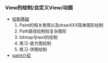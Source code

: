 ### View的绘制/自定义View/动画

* [绘制基础](app/src/main/java/com/dididi/viewdemo/view/basic/drawBasic.md)
  1. Paint的相关使用以及drawXXX简单图形绘制
  2. Path路径绘制较复杂图形
  3. bitmap与text的绘制
  4. 练习-直方图绘制
  5. 练习-饼图绘制
* [paint介绍](app/src/main/java/com/dididi/viewdemo/draw/paint/paint.md)

